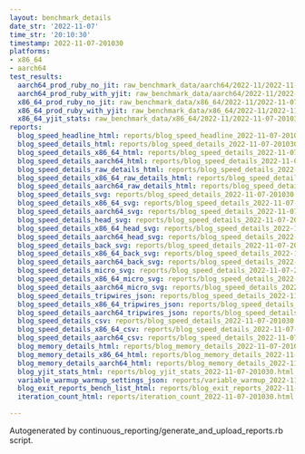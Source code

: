 ```yaml
---
layout: benchmark_details
date_str: '2022-11-07'
time_str: '20:10:30'
timestamp: 2022-11-07-201030
platforms:
- x86_64
- aarch64
test_results:
  aarch64_prod_ruby_no_jit: raw_benchmark_data/aarch64/2022-11/2022-11-07-201030_basic_benchmark_aarch64_prod_ruby_no_jit.json
  aarch64_prod_ruby_with_yjit: raw_benchmark_data/aarch64/2022-11/2022-11-07-201030_basic_benchmark_aarch64_prod_ruby_with_yjit.json
  x86_64_prod_ruby_no_jit: raw_benchmark_data/x86_64/2022-11/2022-11-07-201030_basic_benchmark_x86_64_prod_ruby_no_jit.json
  x86_64_prod_ruby_with_yjit: raw_benchmark_data/x86_64/2022-11/2022-11-07-201030_basic_benchmark_x86_64_prod_ruby_with_yjit.json
  x86_64_yjit_stats: raw_benchmark_data/x86_64/2022-11/2022-11-07-201030_basic_benchmark_x86_64_yjit_stats.json
reports:
  blog_speed_headline_html: reports/blog_speed_headline_2022-11-07-201030.html
  blog_speed_details_html: reports/blog_speed_details_2022-11-07-201030.html
  blog_speed_details_x86_64_html: reports/blog_speed_details_2022-11-07-201030.x86_64.html
  blog_speed_details_aarch64_html: reports/blog_speed_details_2022-11-07-201030.aarch64.html
  blog_speed_details_raw_details_html: reports/blog_speed_details_2022-11-07-201030.raw_details.html
  blog_speed_details_x86_64_raw_details_html: reports/blog_speed_details_2022-11-07-201030.x86_64.raw_details.html
  blog_speed_details_aarch64_raw_details_html: reports/blog_speed_details_2022-11-07-201030.aarch64.raw_details.html
  blog_speed_details_svg: reports/blog_speed_details_2022-11-07-201030.svg
  blog_speed_details_x86_64_svg: reports/blog_speed_details_2022-11-07-201030.x86_64.svg
  blog_speed_details_aarch64_svg: reports/blog_speed_details_2022-11-07-201030.aarch64.svg
  blog_speed_details_head_svg: reports/blog_speed_details_2022-11-07-201030.head.svg
  blog_speed_details_x86_64_head_svg: reports/blog_speed_details_2022-11-07-201030.x86_64.head.svg
  blog_speed_details_aarch64_head_svg: reports/blog_speed_details_2022-11-07-201030.aarch64.head.svg
  blog_speed_details_back_svg: reports/blog_speed_details_2022-11-07-201030.back.svg
  blog_speed_details_x86_64_back_svg: reports/blog_speed_details_2022-11-07-201030.x86_64.back.svg
  blog_speed_details_aarch64_back_svg: reports/blog_speed_details_2022-11-07-201030.aarch64.back.svg
  blog_speed_details_micro_svg: reports/blog_speed_details_2022-11-07-201030.micro.svg
  blog_speed_details_x86_64_micro_svg: reports/blog_speed_details_2022-11-07-201030.x86_64.micro.svg
  blog_speed_details_aarch64_micro_svg: reports/blog_speed_details_2022-11-07-201030.aarch64.micro.svg
  blog_speed_details_tripwires_json: reports/blog_speed_details_2022-11-07-201030.tripwires.json
  blog_speed_details_x86_64_tripwires_json: reports/blog_speed_details_2022-11-07-201030.x86_64.tripwires.json
  blog_speed_details_aarch64_tripwires_json: reports/blog_speed_details_2022-11-07-201030.aarch64.tripwires.json
  blog_speed_details_csv: reports/blog_speed_details_2022-11-07-201030.csv
  blog_speed_details_x86_64_csv: reports/blog_speed_details_2022-11-07-201030.x86_64.csv
  blog_speed_details_aarch64_csv: reports/blog_speed_details_2022-11-07-201030.aarch64.csv
  blog_memory_details_html: reports/blog_memory_details_2022-11-07-201030.html
  blog_memory_details_x86_64_html: reports/blog_memory_details_2022-11-07-201030.x86_64.html
  blog_memory_details_aarch64_html: reports/blog_memory_details_2022-11-07-201030.aarch64.html
  blog_yjit_stats_html: reports/blog_yjit_stats_2022-11-07-201030.html
  variable_warmup_warmup_settings_json: reports/variable_warmup_2022-11-07-201030.warmup_settings.json
  blog_exit_reports_bench_list_html: reports/blog_exit_reports_2022-11-07-201030.bench_list.html
  iteration_count_html: reports/iteration_count_2022-11-07-201030.html

---
```

Autogenerated by continuous_reporting/generate_and_upload_reports.rb script.

